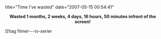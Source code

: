 title="Time I&#039;ve wasted"
date="2007-05-15 00:54:41"
<div align="center"><strong>Wasted 1 months, 2 weeks, 4 days, 16 hours, 50 minutes infront of the screen!</strong></div>

[[!tag  filmer---tv-serier
